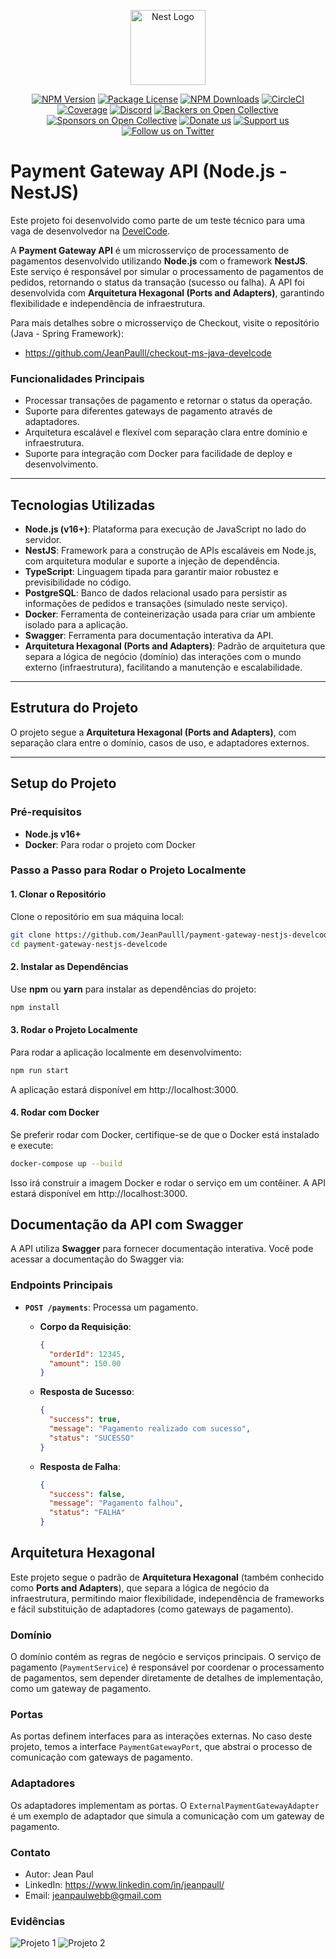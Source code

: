 <p align="center">
  <a href="http://nestjs.com/" target="blank"><img src="https://nestjs.com/img/logo-small.svg" width="120" alt="Nest Logo" /></a>
</p>

[circleci-image]: https://img.shields.io/circleci/build/github/nestjs/nest/master?token=abc123def456
[circleci-url]: https://circleci.com/gh/nestjs/nest

  <p align="center"></p>
    <p align="center">
<a href="https://www.npmjs.com/~nestjscore" target="_blank"><img src="https://img.shields.io/npm/v/@nestjs/core.svg" alt="NPM Version" /></a>
<a href="https://www.npmjs.com/~nestjscore" target="_blank"><img src="https://img.shields.io/npm/l/@nestjs/core.svg" alt="Package License" /></a>
<a href="https://www.npmjs.com/~nestjscore" target="_blank"><img src="https://img.shields.io/npm/dm/@nestjs/common.svg" alt="NPM Downloads" /></a>
<a href="https://circleci.com/gh/nestjs/nest" target="_blank"><img src="https://img.shields.io/circleci/build/github/nestjs/nest/master" alt="CircleCI" /></a>
<a href="https://coveralls.io/github/nestjs/nest?branch=master" target="_blank"><img src="https://coveralls.io/repos/github/nestjs/nest/badge.svg?branch=master#9" alt="Coverage" /></a>
<a href="https://discord.gg/G7Qnnhy" target="_blank"><img src="https://img.shields.io/badge/discord-online-brightgreen.svg" alt="Discord"/></a>
<a href="https://opencollective.com/nest#backer" target="_blank"><img src="https://opencollective.com/nest/backers/badge.svg" alt="Backers on Open Collective" /></a>
<a href="https://opencollective.com/nest#sponsor" target="_blank"><img src="https://opencollective.com/nest/sponsors/badge.svg" alt="Sponsors on Open Collective" /></a>
  <a href="https://paypal.me/kamilmysliwiec" target="_blank"><img src="https://img.shields.io/badge/Donate-PayPal-ff3f59.svg" alt="Donate us"/></a>
    <a href="https://opencollective.com/nest#sponsor"  target="_blank"><img src="https://img.shields.io/badge/Support%20us-Open%20Collective-41B883.svg" alt="Support us"></a>
  <a href="https://twitter.com/nestframework" target="_blank"><img src="https://img.shields.io/twitter/follow/nestframework.svg?style=social&label=Follow" alt="Follow us on Twitter"></a>
</p>
  <!--[![Backers on Open Collective](https://opencollective.com/nest/backers/badge.svg)](https://opencollective.com/nest#backer)
  [![Sponsors on Open Collective](https://opencollective.com/nest/sponsors/badge.svg)](https://opencollective.com/nest#sponsor)-->

# **Payment Gateway API (Node.js - NestJS)**

Este projeto foi desenvolvido como parte de um teste técnico para uma vaga de desenvolvedor na [DevelCode](https://www.develcode.com.br/).

A **Payment Gateway API** é um microsserviço de processamento de pagamentos desenvolvido utilizando **Node.js** com o framework **NestJS**. Este serviço é responsável por simular o processamento de pagamentos de pedidos, retornando o status da transação (sucesso ou falha). A API foi desenvolvida com **Arquitetura Hexagonal (Ports and Adapters)**, garantindo flexibilidade e independência de infraestrutura.

Para mais detalhes sobre o microsserviço de Checkout, visite o repositório (Java - Spring Framework):
- https://github.com/JeanPaulll/checkout-ms-java-develcode


### **Funcionalidades Principais**
- Processar transações de pagamento e retornar o status da operação.
- Suporte para diferentes gateways de pagamento através de adaptadores.
- Arquitetura escalável e flexível com separação clara entre domínio e infraestrutura.
- Suporte para integração com Docker para facilidade de deploy e desenvolvimento.

---

## **Tecnologias Utilizadas**

- **Node.js (v16+)**: Plataforma para execução de JavaScript no lado do servidor.
- **NestJS**: Framework para a construção de APIs escaláveis em Node.js, com arquitetura modular e suporte a injeção de dependência.
- **TypeScript**: Linguagem tipada para garantir maior robustez e previsibilidade no código.
- **PostgreSQL**: Banco de dados relacional usado para persistir as informações de pedidos e transações (simulado neste serviço).
- **Docker**: Ferramenta de conteinerização usada para criar um ambiente isolado para a aplicação.
- **Swagger**: Ferramenta para documentação interativa da API.
- **Arquitetura Hexagonal (Ports and Adapters)**: Padrão de arquitetura que separa a lógica de negócio (domínio) das interações com o mundo externo (infraestrutura), facilitando a manutenção e escalabilidade.

---

## **Estrutura do Projeto**

O projeto segue a **Arquitetura Hexagonal (Ports and Adapters)**, com separação clara entre o domínio, casos de uso, e adaptadores externos.

---

## **Setup do Projeto**

### **Pré-requisitos**
- **Node.js v16+**
- **Docker**: Para rodar o projeto com Docker

### **Passo a Passo para Rodar o Projeto Localmente**

#### **1. Clonar o Repositório**
Clone o repositório em sua máquina local:

```bash
git clone https://github.com/JeanPaulll/payment-gateway-nestjs-develcode
cd payment-gateway-nestjs-develcode
```

#### **2. Instalar as Dependências**

Use **npm** ou **yarn** para instalar as dependências do projeto:

```bash
npm install
```

#### **3. Rodar o Projeto Localmente**

Para rodar a aplicação localmente em desenvolvimento:

```bash
npm run start
```

A aplicação estará disponível em http://localhost:3000.

#### **4. Rodar com Docker**

Se preferir rodar com Docker, certifique-se de que o Docker está instalado e execute:

```bash
docker-compose up --build
```
Isso irá construir a imagem Docker e rodar o serviço em um contêiner. A API estará disponível em http://localhost:3000.

## **Documentação da API com Swagger**

A API utiliza **Swagger** para fornecer documentação interativa. Você pode acessar a documentação do Swagger via:

### **Endpoints Principais**

- **`POST /payments`**: Processa um pagamento.
    - **Corpo da Requisição**:
      ```json
      {
        "orderId": 12345,
        "amount": 150.00
      }
      ```
    - **Resposta de Sucesso**:
      ```json
      {
        "success": true,
        "message": "Pagamento realizado com sucesso",
        "status": "SUCESSO"
      }
      ```

    - **Resposta de Falha**:
      ```json
      {
        "success": false,
        "message": "Pagamento falhou",
        "status": "FALHA"
      }
      ```
## **Arquitetura Hexagonal**

Este projeto segue o padrão de **Arquitetura Hexagonal** (também conhecido como **Ports and Adapters**), que separa a lógica de negócio da infraestrutura, permitindo maior flexibilidade, independência de frameworks e fácil substituição de adaptadores (como gateways de pagamento).

### **Domínio**
O domínio contém as regras de negócio e serviços principais. O serviço de pagamento (`PaymentService`) é responsável por coordenar o processamento de pagamentos, sem depender diretamente de detalhes de implementação, como um gateway de pagamento.

### **Portas**
As portas definem interfaces para as interações externas. No caso deste projeto, temos a interface `PaymentGatewayPort`, que abstrai o processo de comunicação com gateways de pagamento.

### **Adaptadores**
Os adaptadores implementam as portas. O `ExternalPaymentGatewayAdapter` é um exemplo de adaptador que simula a comunicação com um gateway de pagamento.

### Contato

- Autor: Jean Paul
- LinkedIn: https://www.linkedin.com/in/jeanpaull/
- Email: jeanpaulwebb@gmail.com


### Evidências

![Projeto 1](https://raw.githubusercontent.com/JeanPaulll/payment-gateway-nestjs-develcode/prints/1.png)
![Projeto 2](https://raw.githubusercontent.com/JeanPaulll/payment-gateway-nestjs-develcode/prints/2.png)